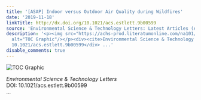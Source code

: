 ```yaml
---
title: '[ASAP] Indoor versus Outdoor Air Quality during Wildfires'
date: '2019-11-18'
linkTitle: http://dx.doi.org/10.1021/acs.estlett.9b00599
source: 'Environmental Science & Technology Letters: Latest Articles (ACS Publications)'
description: '<p><img src="https://achs-prod.literatumonline.com/na101/home/literatum/publisher/achs/journals/content/estlcu/0/estlcu.ahead-of-print/acs.estlett.9b00599/20191118/images/medium/ez9b00599_0005.gif"
  alt="TOC Graphic"/></p><div><cite>Environmental Science & Technology Letters</cite></div><div>DOI:
  10.1021/acs.estlett.9b00599</div> ...'
disable_comments: true
---
```

<p><img src="https://achs-prod.literatumonline.com/na101/home/literatum/publisher/achs/journals/content/estlcu/0/estlcu.ahead-of-print/acs.estlett.9b00599/20191118/images/medium/ez9b00599_0005.gif" alt="TOC Graphic"/></p><div><cite>Environmental Science & Technology Letters</cite></div><div>DOI: 10.1021/acs.estlett.9b00599</div> ...